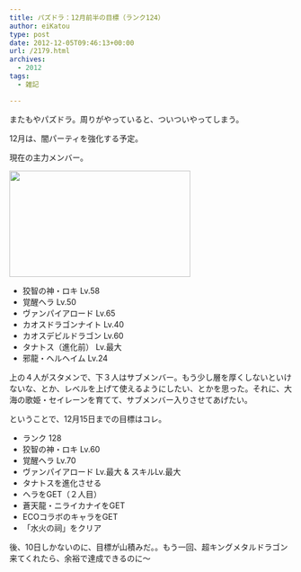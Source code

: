 ```yaml
---
title: パズドラ：12月前半の目標（ランク124）
author: eiKatou
type: post
date: 2012-12-05T09:46:13+00:00
url: /2179.html
archives:
  - 2012
tags:
  - 雑記

---
```

またもやパズドラ。周りがやっていると、ついついやってしまう。

12月は、闇パーティを強化する予定。
  
現在の主力メンバー。
  
[<img src="http://eikatou.net/blog/wp-content/uploads/2012/12/fdbc9469bee9688471c8fd03d02be5f7.jpg" alt="" title="20121205_paz" width="322" height="189" class="alignnone size-full wp-image-2180" srcset="/uploads/2012/12/fdbc9469bee9688471c8fd03d02be5f7.jpg 322w, /uploads/2012/12/fdbc9469bee9688471c8fd03d02be5f7-300x176.jpg 300w" sizes="(max-width: 322px) 100vw, 322px" />][1]

  * 狡智の神・ロキ Lv.58
  * 覚醒ヘラ Lv.50
  * ヴァンパイアロード Lv.65
  * カオスドラゴンナイト Lv.40
  * カオスデビルドラゴン Lv.60
  * タナトス（進化前） Lv.最大
  * 邪龍・ヘルヘイム Lv.24

上の４人がスタメンで、下３人はサブメンバー。もう少し層を厚くしないといけないな、とか、レベルを上げて使えるようにしたい、とかを思った。それに、大海の歌姫・セイレーンを育てて、サブメンバー入りさせてあげたい。 

ということで、12月15日までの目標はコレ。

  * ランク 128
  * 狡智の神・ロキ Lv.60
  * 覚醒ヘラ Lv.70
  * ヴァンパイアロード Lv.最大 & スキルLv.最大
  * タナトスを進化させる
  * ヘラをGET（２人目）
  * 蒼天龍・ニライカナイをGET
  * ECOコラボのキャラをGET
  * 「水火の祠」をクリア

後、10日しかないのに、目標が山積みだ。。もう一回、超キングメタルドラゴン来てくれたら、余裕で達成できるのに〜

 [1]: http://eikatou.net/blog/wp-content/uploads/2012/12/fdbc9469bee9688471c8fd03d02be5f7.jpg
